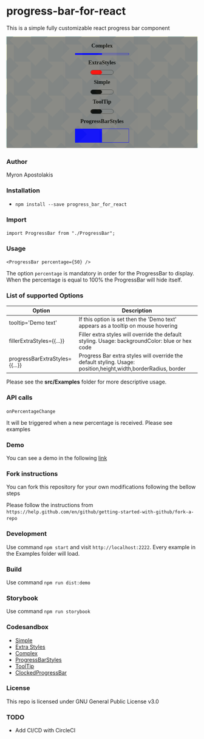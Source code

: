 # progress-bar-for-react

This is a simple fully customizable react progress bar component

![Image description](./images/progress_bar.png)

### Author

Myron Apostolakis

### Installation

- `npm install --save progress_bar_for_react`

### Import

`import ProgressBar from "./ProgressBar";`

### Usage

`<ProgressBar percentage={50} />`

The option `percentage` is mandatory in order for the ProgressBar to display. When the percentage is equal to 100% the ProgressBar will hide itself.

### List of supported Options

| Option                         | Description                                                                                                    |
| ------------------------------ | -------------------------------------------------------------------------------------------------------------- |
| tooltip='Demo text'            | If this option is set then the 'Demo text' appears as a tooltip on mouse hovering                              |
| fillerExtraStyles={{...}}      | Filler extra styles will override the default styling. Usage: backgroundColor: blue or hex code                |
| progressBarExtraStyles={{...}} | Progress Bar extra styles will override the default styling. Usage: position,height,width,borderRadius, border |

Please see the **src/Examples** folder for more descriptive usage.

### API calls

`onPercentageChange`

It will be triggered when a new percentage is received. Please see examples

### Demo

You can see a demo in the following [link](https://myapos.github.io/progress-bar-for-react/)

### Fork instructions

You can fork this repository for your own modifications following the bellow steps

Please follow the instructions from `https://help.github.com/en/github/getting-started-with-github/fork-a-repo`

### Development

Use command `npm start` and visit `http://localhost:2222`. Every example in the Examples folder will load.

### Build

Use command `npm run dist:demo`

### Storybook

Use command `npm run storybook`

### Codesandbox

- [Simple](https://codesandbox.io/s/green-shadow-3370g?file=/src/Simple.js)
- [Extra Styles](https://codesandbox.io/s/compassionate-sara-friwc?file=/src/App.js)
- [Complex](https://codesandbox.io/s/compassionate-firefly-ofstl?file=/src/App.js)
- [ProgressBarStyles](https://codesandbox.io/s/practical-sanne-zidqd?file=/src/App.js)
- [ToolTip](https://codesandbox.io/s/winter-silence-30mox?file=/src/App.js)
- [ClockedProgressBar](https://codesandbox.io/s/intelligent-taussig-19iz0?file=/src/App.js)

### License

This repo is licensed under GNU General Public License v3.0

### TODO

- Add CI/CD with CircleCI
